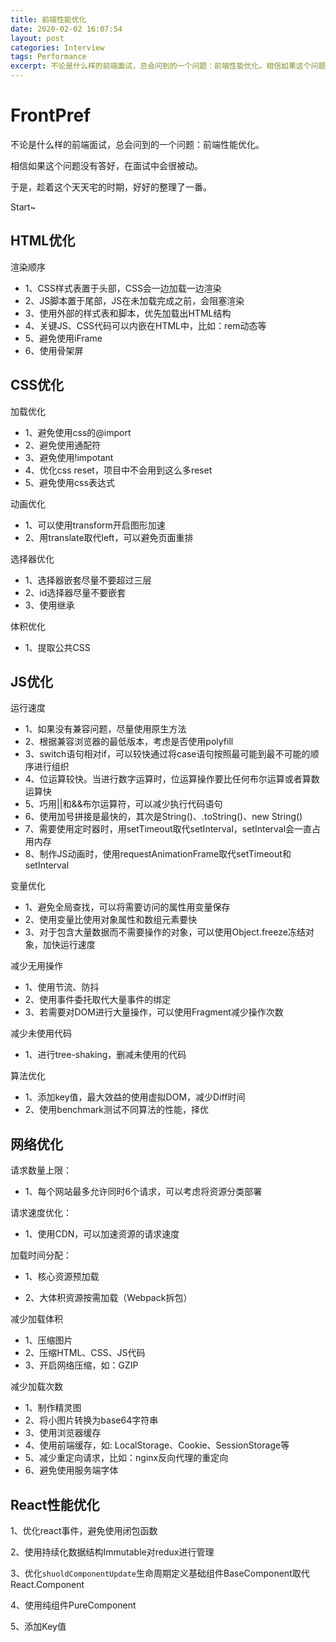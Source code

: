 ```yaml
---
title: 前端性能优化
date: 2020-02-02 16:07:54
layout: post
categories: Interview
tags: Performance
excerpt: 不论是什么样的前端面试，总会问到的一个问题：前端性能优化。相信如果这个问题没有答好，在面试中会很被动。于是，趁着这个天天宅的时期，好好的整理了一番。
---
```


# FrontPref

不论是什么样的前端面试，总会问到的一个问题：前端性能优化。

相信如果这个问题没有答好，在面试中会很被动。

于是，趁着这个天天宅的时期，好好的整理了一番。

Start~

## HTML优化

渲染顺序

- 1、CSS样式表置于头部，CSS会一边加载一边渲染
- 2、JS脚本置于尾部，JS在未加载完成之前，会阻塞渲染
- 3、使用外部的样式表和脚本，优先加载出HTML结构
- 4、关键JS、CSS代码可以内嵌在HTML中，比如：rem动态等
- 5、避免使用iFrame
- 6、使用骨架屏


## CSS优化

加载优化
- 1、避免使用css的@import
- 2、避免使用通配符
- 3、避免使用!impotant
- 4、优化css reset，项目中不会用到这么多reset
- 5、避免使用css表达式

动画优化
- 1、可以使用transform开启图形加速
- 2、用translate取代left，可以避免页面重排

选择器优化
- 1、选择器嵌套尽量不要超过三层
- 2、id选择器尽量不要嵌套
- 3、使用继承

体积优化
- 1、提取公共CSS


## JS优化

运行速度

- 1、如果没有兼容问题，尽量使用原生方法
- 2、根据兼容浏览器的最低版本，考虑是否使用polyfill
- 3、switch语句相对if，可以较快通过将case语句按照最可能到最不可能的顺序进行组织
- 4、位运算较快。当进行数字运算时，位运算操作要比任何布尔运算或者算数运算快
- 5、巧用||和&&布尔运算符，可以减少执行代码语句
- 6、使用加号拼接是最快的，其次是String()、.toString()、new String()
- 7、需要使用定时器时，用setTimeout取代setInterval，setInterval会一直占用内存
- 8、制作JS动画时，使用requestAnimationFrame取代setTimeout和setInterval

变量优化

- 1、避免全局查找，可以将需要访问的属性用变量保存
- 2、使用变量比使用对象属性和数组元素要快
- 3、对于包含大量数据而不需要操作的对象，可以使用Object.freeze冻结对象，加快运行速度

减少无用操作

- 1、使用节流、防抖
- 2、使用事件委托取代大量事件的绑定
- 3、若需要对DOM进行大量操作，可以使用Fragment减少操作次数

减少未使用代码

- 1、进行tree-shaking，删减未使用的代码

算法优化

- 1、添加key值，最大效益的使用虚拟DOM，减少Diff时间
- 2、使用benchmark测试不同算法的性能，择优


## 网络优化

请求数量上限：

- 1、每个网站最多允许同时6个请求，可以考虑将资源分类部署

请求速度优化：

- 1、使用CDN，可以加速资源的请求速度

加载时间分配：

- 1、核心资源预加载

- 2、大体积资源按需加载（Webpack拆包）

减少加载体积

- 1、压缩图片
- 2、压缩HTML、CSS、JS代码
- 3、开启网络压缩，如：GZIP

减少加载次数

- 1、制作精灵图
- 2、将小图片转换为base64字符串
- 3、使用浏览器缓存
- 4、使用前端缓存，如: LocalStorage、Cookie、SessionStorage等
- 5、减少重定向请求，比如：nginx反向代理的重定向
- 6、避免使用服务端字体


## React性能优化

1、优化react事件，避免使用闭包函数

2、使用持续化数据结构Immutable对redux进行管理

3、优化`shuoldComponentUpdate`生命周期定义基础组件BaseComponent取代React.Component

4、使用纯组件PureComponent

5、添加Key值
